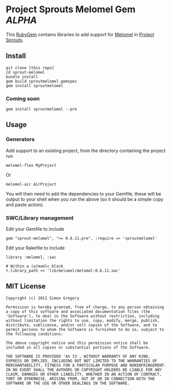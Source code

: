 # Project Sprouts Melomel Gem _ALPHA_

This [RubyGem](http://docs.rubygems.org/read/book/7) contains
libraries to add support for [Melomel](http://melomel.info) in
[Project Sprouts](http://projectsprouts.org).

## Install

    git clone [this repo]
    cd sprout-melomel
    bundle install
    gem build sproutmelomel.gemspec
    gem install sproutmelomel

### Coming soon

    gem install sproutmelomel --pre

## Usage

### Generators

Add support to an existing project, from the directory containing the project run

    melomel-flex MyProject

Or
    
    melomel-air AirProject    

You will then need to add the dependencies to your Gemfile, these will be
output to your shell when you run the above (so it should be a simple copy
and paste action).

### SWC/Library management

Edit your Gemfile to include

    gem "sprout-melomel", ">= 0.6.11.pre", :require => 'sproutmelomel'

Edit your Rakefile to include

    library :melomel, :swc

    # Within a (a)mxmlc block
    t.library_path << 'lib/melomel/melomel-0.6.11.swc'

## MIT License

    Copyright (c) 2011 Simon Gregory

    Permission is hereby granted, free of charge, to any person obtaining
    a copy of this software and associated documentation files (the
    'Software'), to deal in the Software without restriction, including
    without limitation the rights to use, copy, modify, merge, publish,
    distribute, sublicense, and/or sell copies of the Software, and to
    permit persons to whom the Software is furnished to do so, subject to
    the following conditions:

    The above copyright notice and this permission notice shall be
    included in all copies or substantial portions of the Software.

    THE SOFTWARE IS PROVIDED 'AS IS', WITHOUT WARRANTY OF ANY KIND,
    EXPRESS OR IMPLIED, INCLUDING BUT NOT LIMITED TO THE WARRANTIES OF
    MERCHANTABILITY, FITNESS FOR A PARTICULAR PURPOSE AND NONINFRINGEMENT.
    IN NO EVENT SHALL THE AUTHORS OR COPYRIGHT HOLDERS BE LIABLE FOR ANY
    CLAIM, DAMAGES OR OTHER LIABILITY, WHETHER IN AN ACTION OF CONTRACT,
    TORT OR OTHERWISE, ARISING FROM, OUT OF OR IN CONNECTION WITH THE
    SOFTWARE OR THE USE OR OTHER DEALINGS IN THE SOFTWARE.
